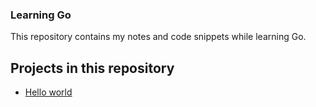 ### Learning Go

This repository contains my notes and code snippets while learning Go.

## Projects in this repository
- [Hello world](hello/README.md)
